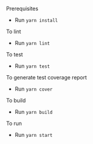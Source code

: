 Prerequisites
- Run `yarn install`

To lint
- Run `yarn lint`

To test
- Run `yarn test`

To generate test coverage report
- Run `yarn cover`

To build
- Run `yarn build`

To run
- Run `yarn start`
